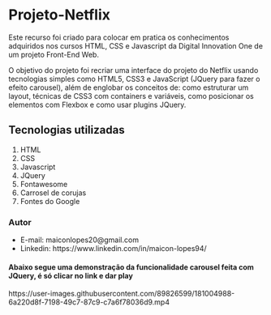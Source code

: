 <h1>Projeto-Netflix</h1>
Este recurso foi criado para colocar em pratica os conhecimentos adquiridos nos cursos HTML, CSS e Javascript da Digital Innovation One de um projeto Front-End Web.

O objetivo do projeto foi recriar uma interface do projeto do Netflix usando tecnologias simples como HTML5, CSS3 e JavaScript (JQuery para fazer o efeito carousel), além de 
englobar os conceitos de: como estruturar um layout, técnicas de CSS3 com containers e variáveis, como posicionar os elementos com Flexbox e como usar plugins JQuery.

<h2>Tecnologias utilizadas</h2>
<ol>
<li>HTML</li>
<li>CSS</li>
<li>Javascript</li>
<li>JQuery</li>
<li>Fontawesome</li>
<li>Carrosel de corujas</li>
<li>Fontes do Google</li>
</ol>

<h3>Autor</h3>
<ul>
  <li>E-mail: maiconlopes20@gmail.com</li>
  <li>Linkedin: https://www.linkedin.com/in/maicon-lopes94/</li>
</ul>

<h4>Abaixo segue uma demonstração da funcionalidade carousel feita com JQuery, é só clicar no link e dar play</h4>
https://user-images.githubusercontent.com/89826599/181004988-6a220d8f-7198-49c7-87c9-c7a6f78036d9.mp4

